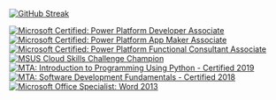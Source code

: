 
[![GitHub Streak](https://streak-stats.demolab.com?user=StevenRomero98&theme=discord-old-blurple&hide_border=true)](https://git.io/streak-stats)

<!--START_SECTION:badges-->
[![Microsoft Certified: Power Platform Developer Associate](https://images.credly.com/size/110x110/images/2723937e-7860-4f43-bd2b-3c143b913c3b/power-platform-developer-600x600.png)](http://www.credly.com/badges/edcf1aa8-0410-41c1-a6d7-0af20f359cce "Microsoft Certified: Power Platform Developer Associate")
[![Microsoft Certified: Power Platform App Maker Associate](https://images.credly.com/size/110x110/images/60030167-ab95-46aa-8391-c069102e5602/power-platform-app-maker-600x600.png)](http://www.credly.com/badges/1e7a9317-1b65-4dd2-8231-0e8cc0840241 "Microsoft Certified: Power Platform App Maker Associate")
[![Microsoft Certified: Power Platform Functional Consultant Associate](https://images.credly.com/size/110x110/images/243ab956-2af5-4abd-8b91-27bc580f17ae/power-platform-functional-consultant-600x600__1_.png)](http://www.credly.com/badges/0430f5c8-7f09-4284-8d1a-221fbe0d3ac7 "Microsoft Certified: Power Platform Functional Consultant Associate")
[![MSUS Cloud Skills Challenge Champion](https://images.credly.com/size/110x110/images/1dc3a4b2-95e0-4a24-9030-1c1bf7274f02/Cloud_Skills_Champion_Badge.png)](http://www.credly.com/badges/3ad21852-6c06-4f51-aa5c-8fb6a9ad4589 "MSUS Cloud Skills Challenge Champion")
[![MTA: Introduction to Programming Using Python - Certified 2019](https://images.credly.com/size/110x110/images/8d1a9575-14eb-494a-9af5-cfc154c2bd59/MTA-Introduction-to-Programming-using-Python-2019.png)](http://www.credly.com/badges/b853d60d-5773-4eaa-a1a7-3f77966a134f "MTA: Introduction to Programming Using Python - Certified 2019")
[![MTA: Software Development Fundamentals - Certified 2018](https://images.credly.com/size/110x110/images/ae9dd68f-eccc-4a5a-8932-787125ac1f8a/MTA-Software-Development-Fundamentals-2018.png)](http://www.credly.com/badges/b153b2d7-42d3-46ea-97a2-2f4ccc7167de "MTA: Software Development Fundamentals - Certified 2018")
[![Microsoft Office Specialist: Word 2013](https://images.credly.com/size/110x110/images/16bc9e00-43a7-421c-a775-a990fbc590ac/MOS_Word.png)](http://www.credly.com/badges/13914680-7100-4d4f-b2ab-d52876de062c "Microsoft Office Specialist: Word 2013")
<!--END_SECTION:badges-->

